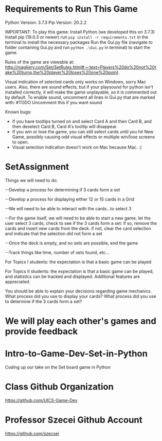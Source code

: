 # Requirements to Run This Game
Python Version: 3.7.3
Pip Version: 20.2.2

IMPORTANT: To play this game:
Install Python (we developed this on 3.7.3)
Install pip (19.0.3 or newer)
run `pip install -r requirements.txt` in the terminal to install the necessary packages
Run the Gui.py file (navigate to folder containing Gui.py and run `python .\Gui.py` in terminal) to start the game.

Rules of the game are viewable at:
http://magliery.com/Set/SetRules.html#:~:text=Players%20do%20not%20take%20turns,the%20player%20loses%20one%20point.

Visual indication of selected cards only works on Windows, sorry Mac users. Also, there are sound effects, but if your playsound for python isn't installed correctly, it will make the game unplayable, so it is commented out by default. To enable sound, uncomment all lines in Gui.py that are marked with: #TODO Uncomment this if you want sound

Known bugs: 
- If you have tooltips turned on and select Card A and then Card B, and then deselect Card B, Card A's tooltip will disappear.
- If you win or lose the game, you can still select cards until you hit New Game, possibly causing odd visual effects or multiple win/lose screens to open.
- Visual selection indication doesn't work on Mac because Mac. :(

# SetAssignment
Things we will need to do:

--Develop a process for determining if 3 cards form a set
  
--Develop a process for displaying either 12 or 15 cards in a Grid
  
--We will need to be able to interact with the cards...to select 3
  
--For the game itself, we will need to be able to start a new game, let the user select 3 cards, check to see if the 3 cards form a set:  if so, remove the cards and insert new cards from the deck.  if not, clear the card selection and indicate that the selection did not form a set
  
--Once the deck is empty, and no sets are possible, end the game
  
--Track things like time, number of sets found, etc...

For Topics I students: the expectation is that a basic game can be played

For Topics II students: the expectation is that a basic game can be played, and statistics can be tracked and displayed.  Additional features are appreciated.

You should be able to explain your decisions regarding game mechanics.  What process did you use to display your cards? What process did you use to determine if the 3 cards form a set? 

We will play each other's games and provide feedback
=======
# Intro-to-Game-Dev-Set-in-Python
Coding up our take on the Set board game in Python

# Class Github Organization
https://github.com/UICS-Game-Dev

# Professor Szecei Github Account
https://github.com/szecsei